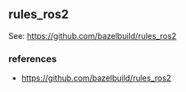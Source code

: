 ## rules_ros2

See: https://github.com/bazelbuild/rules_ros2

### references
- https://github.com/bazelbuild/rules_ros2

